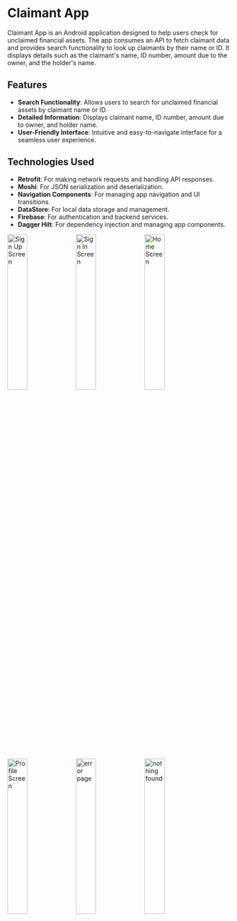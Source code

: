# Claimant App

Claimant App is an Android application designed to help users check for unclaimed financial assets. The app consumes an API to fetch claimant data and provides search functionality to look up claimants by their name or ID. It displays details such as the claimant's name, ID number, amount due to the owner, and the holder's name.

## Features

- **Search Functionality**: Allows users to search for unclaimed financial assets by claimant name or ID.
- **Detailed Information**: Displays claimant name, ID number, amount due to owner, and holder name.
- **User-Friendly Interface**: Intuitive and easy-to-navigate interface for a seamless user experience.

## Technologies Used

- **Retrofit**: For making network requests and handling API responses.
- **Moshi**: For JSON serialization and deserialization.
- **Navigation Components**: For managing app navigation and UI transitions.
- **DataStore**: For local data storage and management.
- **Firebase**: For authentication and backend services.
- **Dagger Hilt**: For dependency injection and managing app components.

<p align="left">
  <img src="https://github.com/user-attachments/assets/41418088-bdc0-4eb0-96a2-dfb6092a9d12" alt="Sign Up Screen" width="30%" height="30%" />
  <img src="https://github.com/user-attachments/assets/e2c7522d-a0fe-4bac-a34e-c2e8ddc2e3f7" alt="Sign In Screen" width="30%" height="30%" />
  <img src="https://github.com/user-attachments/assets/c403e850-099d-4383-9cc7-6a8beb89cbd4" alt="Home Screen" width="30%" height="30%" />
</p>
<p align="left">
   
  <img src="https://github.com/user-attachments/assets/48c32bfb-c5b0-4d10-8e7d-4a73c4c9f526" alt="Profile Screen" width="30%" height="30%" />

  <img src="https://github.com/user-attachments/assets/926fb322-542c-48b8-a522-0f99478e8db7" alt="error page" width="30%" height="30%"/>

<img src="https://github.com/user-attachments/assets/099c303a-f585-428b-96af-90affd5d7af2" alt="nothing found" width="30%" height="30%"/>

 




  
 </p>


  

